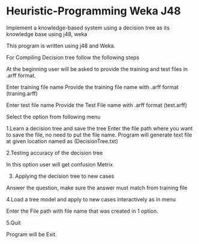 # Heuristic-Programming Weka J48
 Implement a knowledge-based system using a decision tree as its knowledge base using  j48, weka


This program is written using j48 and Weka.

For Compiling Decision tree follow the following steps

At the beginning user will be asked to provide the training and test files in .arff format. 

Enter training file name
Provide the training file name with .arff format (traning.arff)  

Enter test file name
Provide the Test File name with  .arff format (test.arff)


Select the option from following menu

 
1.Learn a decision tree and save the tree
Enter the file path where you want to save the file, no need to put the file name. Program will generate text file at given location named as (DecisionTree.txt)   

2.Testing accuracy of the decision tree

In this option user will get confusion Metrix

3. Applying the decision tree to new cases

Answer the question, make sure the answer must match from training file

4.Load a tree model and apply to new cases interactively as in menu

Enter the File path with file name that was created in 1 option.

5.Quit 

Program will be Exit.
